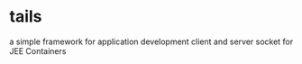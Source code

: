 tails
=====

a simple framework for application development client and server socket for JEE Containers
